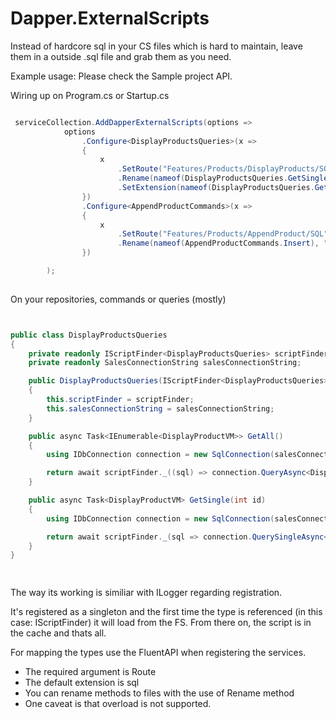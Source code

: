 # Dapper.ExternalScripts
Instead of hardcore sql in your CS files which is hard to maintain, leave them in a outside .sql file and grab them as you need.


Example usage: Please check the Sample project API.

Wiring up on Program.cs or Startup.cs

```csharp

 serviceCollection.AddDapperExternalScripts(options =>
            options
                .Configure<DisplayProductsQueries>(x =>
                {
                    x
                        .SetRoute("Features/Products/DisplayProducts/SQL")
                        .Rename(nameof(DisplayProductsQueries.GetSingle), "GetOne")
                        .SetExtension(nameof(DisplayProductsQueries.GetAll), "sql");
                })
                .Configure<AppendProductCommands>(x =>
                {
                    x
                        .SetRoute("Features/Products/AppendProduct/SQL")
                        .Rename(nameof(AppendProductCommands.Insert), "InsertOneProduct");
                })

        );
   
```

On your repositories, commands or queries (mostly)
```csharp


public class DisplayProductsQueries
{
    private readonly IScriptFinder<DisplayProductsQueries> scriptFinder;
    private readonly SalesConnectionString salesConnectionString;

    public DisplayProductsQueries(IScriptFinder<DisplayProductsQueries> scriptFinder, SalesConnectionString salesConnectionString)
    {
        this.scriptFinder = scriptFinder;
        this.salesConnectionString = salesConnectionString;
    }

    public async Task<IEnumerable<DisplayProductVM>> GetAll()
    {
        using IDbConnection connection = new SqlConnection(salesConnectionString.Value);

        return await scriptFinder._((sql) => connection.QueryAsync<DisplayProductVM>(sql)); // instead of hardcoded SQL it already loaded GetAll.sql from the folder configured on the startup
    }

    public async Task<DisplayProductVM> GetSingle(int id)
    {
        using IDbConnection connection = new SqlConnection(salesConnectionString.Value);

        return await scriptFinder._(sql => connection.QuerySingleAsync<DisplayProductVM>(sql, new { id = id })); // instead of hardcoded SQL it already loaded GetOne.sql from the folder configured on the startup
    }
}

   
```

The way its working is similiar with ILogger<T> regarding registration.
   
It's registered as a singleton and the first time the type is referenced (in this case: IScriptFinder<DisplayProductsQueries>) it will load from the FS.
From there on, the script is in the cache and thats all.
   
For mapping the types use the FluentAPI when registering the services. 
   - The required argument is Route
   - The default extension is sql
   - You can rename methods to files with the use of Rename method
   - One caveat is that overload is not supported.
